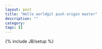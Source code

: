 ```yaml
---
layout: post
title: "Hello worldgit push origin master"
description: ""
category: 
tags: []
---
```

{% include JB/setup %}
